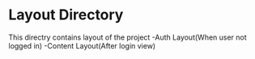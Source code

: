Layout Directory
================

This directry contains layout of the project
-Auth Layout(When user not logged in)
-Content Layout(After login view)